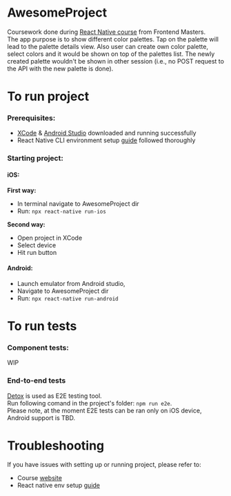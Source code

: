 # AwesomeProject
Coursework done during [React Native course](https://frontendmasters.com/courses/react-native-v2/) from Frontend Masters. <br /> The app purpose is to show different
color palettes. Tap on the palette will lead to the palette details view. Also user can create own color palette, select colors and it would be shown on top of the palettes list. The newly
created palette wouldn't be shown in other session (i.e., no POST request to the API with the new palette is done).

# To run project
<h3>Prerequisites:</h3>

 - [XCode](https://apps.apple.com/us/app/xcode/id497799835?mt=12) & [Android Studio](https://developer.android.com/studio) downloaded and running successfully
 - React Native CLI environment setup [guide](https://reactnative.dev/docs/environment-setup) followed thoroughly

<h3>Starting project:</h3>
<h4>iOS: </h4>

**First way:**

 - In terminal navigate to AwesomeProject dir 
 - Run: `npx react-native run-ios` 

**Second way:**
 
  - Open project in XCode
  - Select device 
  - Hit run button
 
 <h4>Android:</h4>
 
  - Launch emulator from Android studio, 
  - Navigate to AwesomeProject dir 
  - Run: `npx react-native run-android`

# To run tests
<h3>Component tests:</h3>
WIP

<h3>End-to-end tests</h3>

[Detox](https://wix.github.io/Detox/) is used as E2E testing tool.<br />
Run following comand in the project's folder:
`npm run e2e`. <br/> Please note, at the moment E2E tests can be ran only on iOS device, Android support is TBD.

# Troubleshooting
If you have issues with setting up or running project, please refer to:

 - Course [website](https://kadikraman.github.io/react-native-v2/setup-rn)
 - React native env setup [guide](https://reactnative.dev/docs/environment-setup)
